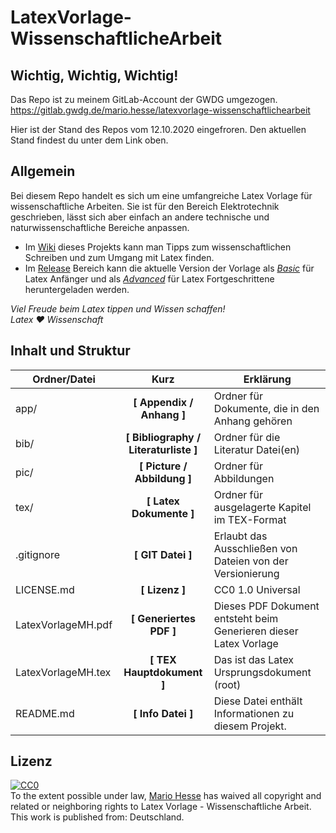 # LatexVorlage-WissenschaftlicheArbeit

## Wichtig, Wichtig, Wichtig!

Das Repo ist zu meinem GitLab-Account der GWDG umgezogen.
https://gitlab.gwdg.de/mario.hesse/latexvorlage-wissenschaftlichearbeit

Hier ist der Stand des Repos vom 12.10.2020 eingefroren. Den aktuellen Stand findest du unter dem Link oben.

## Allgemein

Bei diesem Repo handelt es sich um eine umfangreiche Latex Vorlage für wissenschaftliche Arbeiten. Sie ist für den Bereich Elektrotechnik geschrieben, lässt sich aber einfach an andere technische und naturwissenschaftliche Bereiche anpassen.

* Im [Wiki](https://github.com/HansAchterbahn/LatexVorlage-WissenschaftlicheArbeit/wiki) dieses Projekts kann man Tipps zum wissenschaftlichen Schreiben und zum Umgang mit Latex finden.
* Im [Release](https://github.com/HansAchterbahn/LatexVorlage-WissenschaftlicheArbeit/releases) Bereich kann die aktuelle Version der Vorlage als [_Basic_](https://github.com/HansAchterbahn/LatexVorlage-WissenschaftlicheArbeit/archive/v2.1-Basic.zip) für Latex Anfänger und als [_Advanced_](https://github.com/HansAchterbahn/LatexVorlage-WissenschaftlicheArbeit/archive/v2.1-Advanced.zip) für Latex Fortgeschrittene heruntergeladen werden.

_Viel Freude beim Latex tippen und Wissen schaffen!_  
_Latex ❤ Wissenschaft_


## Inhalt und Struktur

|Ordner/Datei       | Kurz                                  | Erklärung                                                         |
|-------------------|:-------------------------------------:|-------------------------------------------------------------------|
| app/              | __[ Appendix / Anhang ]__             | Ordner für Dokumente, die in den Anhang gehören                   |
| bib/              | __[ Bibliography / Literaturliste ]__ | Ordner für die Literatur Datei(en)                                |
| pic/              | __[ Picture / Abbildung ]__           | Ordner für Abbildungen                                            |
| tex/              | __[ Latex Dokumente ]__               | Ordner für ausgelagerte Kapitel im TEX-Format                     |
| .gitignore        | __[ GIT Datei ]__                     | Erlaubt das Ausschließen von Dateien von der Versionierung        |
| LICENSE.md        | __[ Lizenz ]__                        | CC0 1.0 Universal                                                 |
| LatexVorlageMH.pdf| __[ Generiertes PDF ]__               | Dieses PDF Dokument entsteht beim Generieren dieser Latex Vorlage |
| LatexVorlageMH.tex| __[ TEX Hauptdokument ]__             | Das ist das Latex Ursprungsdokument (root)                        |
| README.md         | __[ Info Datei ]__                    | Diese Datei enthält Informationen zu diesem Projekt.              |


## Lizenz

<p xmlns:dct="http://purl.org/dc/terms/" xmlns:vcard="http://www.w3.org/2001/vcard-rdf/3.0#">
  <a rel="license"
     href="http://creativecommons.org/publicdomain/zero/1.0/">
    <img src="http://i.creativecommons.org/p/zero/1.0/88x31.png" style="border-style: none;" alt="CC0" />
  </a>
  <br />
  To the extent possible under law,
  <a rel="dct:publisher"
     href="https://github.com/HansAchterbahn/LatexVorlage-WissenschaftlicheArbeit">
    <span property="dct:title">Mario Hesse</span></a>
  has waived all copyright and related or neighboring rights to
  <span property="dct:title">Latex Vorlage - Wissenschaftliche Arbeit</span>.
This work is published from:
<span property="vcard:Country" datatype="dct:ISO3166"
      content="DE" about="https://github.com/HansAchterbahn/LatexVorlage-WissenschaftlicheArbeit">
  Deutschland</span>.
</p>
